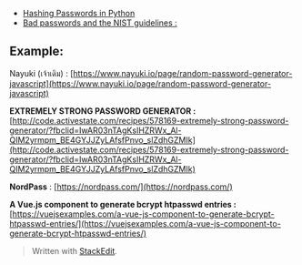 
- [Hashing Passwords in Python](https://www.vitoshacademy.com/hashing-passwords-in-python/)
- [Bad passwords and the NIST guidelines :](https://github.com/yosarawut/DataCamp-Projects/blob/master/Bad%20passwords%20and%20the%20NIST%20guidelines/notebook.ipynb)

## Example:
  
Nayuki (เจ้าเดิม) : [https://www.nayuki.io/page/random-password-generator-javascript](https://www.nayuki.io/page/random-password-generator-javascript)  
  
**EXTREMELY STRONG PASSWORD GENERATOR :** [http://code.activestate.com/recipes/578169-extremely-strong-password-generator/?fbclid=IwAR03nTAgKsIHZRWx_Al-QIM2yrmpm_BE4GYJJZyLAfsfPnvo_slZdhGZMIk](http://code.activestate.com/recipes/578169-extremely-strong-password-generator/?fbclid=IwAR03nTAgKsIHZRWx_Al-QIM2yrmpm_BE4GYJJZyLAfsfPnvo_slZdhGZMIk)  
  
  
**NordPass** : [https://nordpass.com/](https://nordpass.com/)  
  
**A Vue.js component to generate bcrypt htpasswd entries :** [https://vuejsexamples.com/a-vue-js-component-to-generate-bcrypt-htpasswd-entries/](https://vuejsexamples.com/a-vue-js-component-to-generate-bcrypt-htpasswd-entries/)

> Written with [StackEdit](https://stackedit.io/).
<!--stackedit_data:
eyJoaXN0b3J5IjpbOTYwNDM0MDk1LDE4NTM5NTE3MzFdfQ==
-->